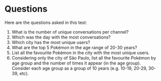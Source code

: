 # Questions

Here are the questions asked in this test:

1. What is the number of unique conversations per channel?
2. Which was the day with the most conversations?
3. Which city has the most unique users?
4. What are the top 5 Pokémon in the age range of 20-30 years?
5. List all the favourite Pokémon in the city with the most unique users.
6. Considering only the city of São Paulo, list all the favourite Pokémon by age group and the number of times it appear (in the age group). Consider each age group as a group of 10 years (e.g. 10-19, 20-29, 30-39, etc).

